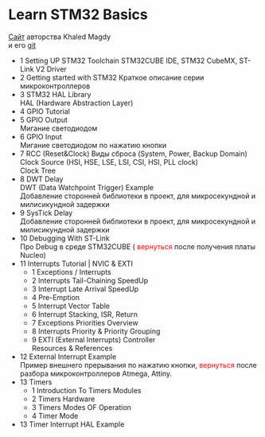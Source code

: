 # Learn STM32 Basics

[Сайт](https://deepbluembedded.com/stm32-ecosystem-development-environment-setup/)
авторства Khaled Magdy <br> 
и его [git](https://github.com/Khaled-Magdy-DeepBlue/STM32_Course_DeepBlue/tree/master) <br>


- 1 Setting UP STM32 Toolchain
STM32CUBE IDE, STM32 CubeMX, ST-Link V2 Driver<br>
- 2 Getting started with STM32
Краткое описание серии микроконтроллеров
- 3 STM32 HAL Library<br>
HAL (Hardware Abstraction Layer)
- 4 GPIO Tutorial
- 5 GPIO Output   
Мигание светодиодом 
- 6 GPIO Input<br> 
Мигание светодиодом по нажатию кнопки<br> 
- 7 RCC (Reset&Clock) 
Виды сброса (System, Power, Backup Domain) <br> 
Clock Source (HSI, HSE, LSE, LSI, CSI, HSI, PLL clock) <br> 
Clock Tree <br>
- 8 DWT Delay <br> 
DWT (Data Watchpoint Trigger) Example <br>
Добавление сторонней библиотеки в проект, для микросекундной и милисикундной задержки <br>
- 9 SysTick Delay <br> 
Добавление сторонней библиотеки в проект, для микросекундной и милисикундной задержки <br>
- 10 Debugging With ST-Link <br>
Про Debug в среде STM32CUBE (<span style="color:red"> вернуться</span> после получения платы Nucleo)<br>
- 11 Interrupts Tutorial | NVIC & EXTI <br>
    - 1 Exceptions / Interrupts <br>
    - 2 Interrupts Tail-Chaining SpeedUp <br>
    - 3 Interrupt Late Arrival SpeedUp <br>
    - 4 Pre-Emption <br>
    - 5 Interrupt Vector Table <br>
    - 6 Interrupt Stacking, ISR, Return <br>
    - 7 Exceptions Priorities Overview <br>
    - 8 Interrupts Priority & Priority Grouping <br>
    - 9  EXTI (External Interrupts) Controller <br>
    Resources & References <br>
- 12 External Interrupt Example <br>
Пример внешнего прерывания по нажатию кнопки, <span style="color:red"> вернуться</span> после разбора микроконтроллеров Atmega, Attiny.
- 13 Timers<br>
    - 1 Introduction To Timers Modules <br> 
    - 2 Timers Hardware <br> 
    - 3 Timers Modes OF Operation <br> 
    - 4 Timer Mode <br> 
- 13 Timer Interrupt HAL Example<br>



